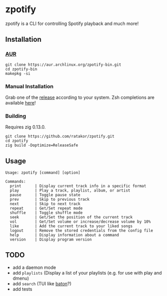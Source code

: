 # zpotify
zpotify is a CLI for controlling Spotify playback and much more!

## Installation

### [AUR](https://aur.archlinux.org/packages/zpotify-bin)

```
git clone https://aur.archlinux.org/zpotify-bin.git
cd zpotify-bin
makepkg -si
```

### Manual Installation

Grab one of the [release](https://github.com/Ratakor/zpotify/releases)
according to your system. Zsh completions are available [here](_zpotify)!

### Building

Requires zig 0.13.0.
```
git clone https://github.com/ratakor/zpotify.git
cd zpotify
zig build -Doptimize=ReleaseSafe
```

## Usage
```
Usage: zpotify [command] [option]

Commands:
  print      | Display current track info in a specific format
  play       | Play a track, playlist, album, or artist
  pause      | Toggle pause state
  prev       | Skip to previous track
  next       | Skip to next track
  repeat     | Get/Set repeat mode
  shuffle    | Toggle shuffle mode
  seek       | Get/Set the position of the current track
  vol        | Get/Set volume or increase/decrease volume by 10%
  like       | Add the current track to your liked songs
  logout     | Remove the stored credentials from the config file
  help       | Display information about a command
  version    | Display program version
```

## TODO
- add a daemon mode
- add `playlists` (Display a list of your playlists (e.g. for use with play and dmenu)
- add `search` (TUI like [baton](https://github.com/joshuathompson/baton)?)
- add tests
